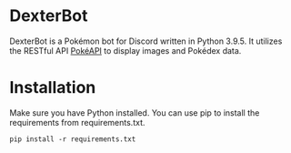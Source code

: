 # DexterBot
DexterBot is a Pokémon bot for Discord written in Python 3.9.5. It utilizes the RESTful API [PokéAPI](https://pokeapi.co/) to display images and Pokédex data.

# Installation
Make sure you have Python installed. You can use pip to install the requirements from requirements.txt.

```pip install -r requirements.txt```
